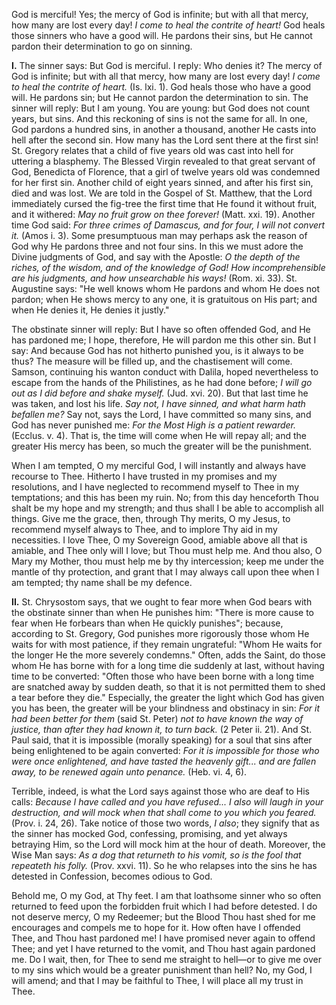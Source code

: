 
God is merciful! Yes; the mercy of God is infinite; but with all that mercy, how many are lost every day! *I come to heal the contrite of heart!* God heals those sinners who have a good will. He pardons their sins, but He cannot pardon their determination to go on sinning.

**I\.** The sinner says: But God is merciful. I reply: Who denies it? The mercy of God is infinite; but with all that mercy, how many are lost every day! *I come to heal the contrite of heart.* (Is. lxi. 1). God heals those who have a good will. He pardons sin; but He cannot pardon the determination to sin. The sinner will reply: But I am young. You are young: but God does not count years, but sins. And this reckoning of sins is not the same for all. In one, God pardons a hundred sins, in another a thousand, another He casts into hell after the second sin. How many has the Lord sent there at the first sin! St. Gregory relates that a child of five years old was cast into hell for uttering a blasphemy. The Blessed Virgin revealed to that great servant of God, Benedicta of Florence, that a girl of twelve years old was condemned for her first sin. Another child of eight years sinned, and after his first sin, died and was lost. We are told in the Gospel of St. Matthew, that the Lord immediately cursed the fig-tree the first time that He found it without fruit, and it withered: *May no fruit grow on thee forever!* (Matt. xxi. 19). Another time God said: *For three crimes of Damascus, and for four, I will not convert it.* (Amos i. 3). Some presumptuous man may perhaps ask the reason of God why He pardons three and not four sins. In this we must adore the Divine judgments of God, and say with the Apostle: *O the depth of the riches, of the wisdom, and of the knowledge of God! How incomprehensible are his judgments, and how unsearchable his ways!* (Rom. xi. 33). St. Augustine says: \"He well knows whom He pardons and whom He does not pardon; when He shows mercy to any one, it is gratuitous on His part; and when He denies it, He denies it justly.\"

The obstinate sinner will reply: But I have so often offended God, and He has pardoned me; I hope, therefore, He will pardon me this other sin. But I say: And because God has not hitherto punished you, is it always to be thus? The measure will be filled up, and the chastisement will come. Samson, continuing his wanton conduct with Dalila, hoped nevertheless to escape from the hands of the Philistines, as he had done before; *I will go out as I did before and shake myself.* (Jud. xvi. 20). But that last time he was taken, and lost his life. *Say not, I have sinned, and what harm hath befallen me?* Say not, says the Lord, I have committed so many sins, and God has never punished me: *For the Most High is a patient rewarder.* (Ecclus. v. 4). That is, the time will come when He will repay all; and the greater His mercy has been, so much the greater will be the punishment.

When I am tempted, O my merciful God, I will instantly and always have recourse to Thee. Hitherto I have trusted in my promises and my resolutions, and I have neglected to recommend myself to Thee in my temptations; and this has been my ruin. No; from this day henceforth Thou shalt be my hope and my strength; and thus shall I be able to accomplish all things. Give me the grace, then, through Thy merits, O my Jesus, to recommend myself always to Thee, and to implore Thy aid in my necessities. I love Thee, O my Sovereign Good, amiable above all that is amiable, and Thee only will I love; but Thou must help me. And thou also, O Mary my Mother, thou must help me by thy intercession; keep me under the mantle of thy protection, and grant that I may always call upon thee when I am tempted; thy name shall be my defence.

**II\.** St. Chrysostom says, that we ought to fear more when God bears with the obstinate sinner than when He punishes him: \"There is more cause to fear when He forbears than when He quickly punishes\"; because, according to St. Gregory, God punishes more rigorously those whom He waits for with most patience, if they remain ungrateful: \"Whom He waits for the longer He the more severely condemns.\" Often, adds the Saint, do those whom He has borne with for a long time die suddenly at last, without having time to be converted: \"Often those who have been borne with a long time are snatched away by sudden death, so that it is not permitted them to shed a tear before they die.\" Especially, the greater the light which God has given you has been, the greater will be your blindness and obstinacy in sin: *For it had been better for them* (said St. Peter) *not to have known the way of justice, than after they had known it, to turn back.* (2 Peter ii. 21). And St. Paul said, that it is impossible (morally speaking) for a soul that sins after being enlightened to be again converted: *For it is impossible for those who were once enlightened, and have tasted the heavenly gift... and are fallen away, to be renewed again unto penance.* (Heb. vi. 4, 6).

Terrible, indeed, is what the Lord says against those who are deaf to His calls: *Because I have called and you have refused... I also will laugh in your destruction, and will mock when that shall come to you which you feared.* (Prov. i. 24, 26). Take notice of those two words, *I also*; they signify that as the sinner has mocked God, confessing, promising, and yet always betraying Him, so the Lord will mock him at the hour of death. Moreover, the Wise Man says: *As a dog that returneth to his vomit, so is the fool that repeateth his folly.* (Prov. xxvi. 11). So he who relapses into the sins he has detested in Confession, becomes odious to God.

Behold me, O my God, at Thy feet. I am that loathsome sinner who so often returned to feed upon the forbidden fruit which I had before detested. I do not deserve mercy, O my Redeemer; but the Blood Thou hast shed for me encourages and compels me to hope for it. How often have I offended Thee, and Thou hast pardoned me! I have promised never again to offend Thee; and yet I have returned to the vomit, and Thou hast again pardoned me. Do I wait, then, for Thee to send me straight to hell—or to give me over to my sins which would be a greater punishment than hell? No, my God, I will amend; and that I may be faithful to Thee, I will place all my trust in Thee.

